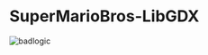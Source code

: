 # SuperMarioBros-LibGDX
![badlogic](https://user-images.githubusercontent.com/20268265/54941168-d57acf80-4f34-11e9-8276-269466a46b9f.jpg)
